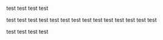 test test
test test

test test 
test test
test test
test test
test test
test test
test test

test test
test test


